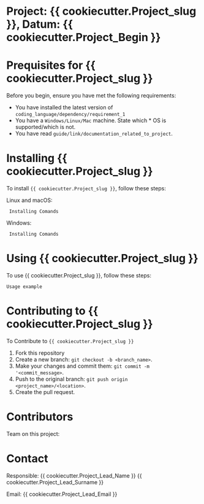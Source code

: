 # Project: {{ cookiecutter.Project_slug }}, Datum: {{ cookiecutter.Project_Begin }}


# Prequisites for {{ cookiecutter.Project_slug }}

Before you begin, ensure you have met the following requirements:

* You have installed the latest version of `coding_language/dependency/requirement_1`
* You have a `Windows/Linux/Mac` machine. State which * OS is supported/which is not.
* You have read `guide/link/documentation_related_to_project`.

# Installing {{ cookiecutter.Project_slug }}

To install `{{ cookiecutter.Project_slug }}`, follow these steps:

Linux and macOS:

` Installing Comands`

Windows:

` Installing Comands`


# Using {{ cookiecutter.Project_slug }}

To use {{ cookiecutter.Project_slug }}, follow these steps:

`Usage example`

# Contributing to {{ cookiecutter.Project_slug }}

To Contribute to `{{ cookiecutter.Project_slug }}`

1. Fork this repository
1. Create a new branch: `git checkout -b <branch_name>`.
1. Make your changes and commit them: `git commit -m '<commit_message>`.
1. Push to the original branch: `git push origin <project_name>/<location>`.
1. Create the pull request.

# Contributors

Team on this project:



# Contact

Responsible: {{ cookiecutter.Project_Lead_Name }} {{ cookiecutter.Project_Lead_Surname }}

Email: {{ cookiecutter.Project_Lead_Email }}

